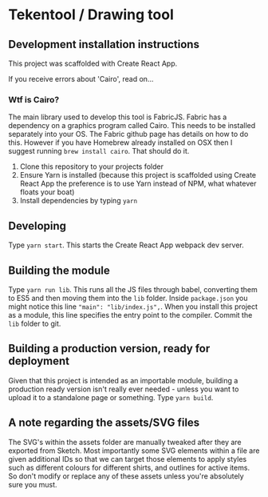 Tekentool / Drawing tool
=======


## Development installation instructions
This project was scaffolded with Create React App.

If you receive errors about 'Cairo', read on...

### Wtf is Cairo?
The main library used to develop this tool is FabricJS.  Fabric has a dependency on a graphics program called Cairo. This needs to be installed separately into your OS. The Fabric github page has details on how to do this. However if you have Homebrew already installed on OSX then I suggest running `brew install cairo`. That should do it.


1. Clone this repository to your projects folder
2. Ensure Yarn is installed (because this project is scaffolded using Create React App the preference is to use Yarn instead of NPM, what whatever floats your boat)
3. Install dependencies by typing `yarn`


## Developing

Type `yarn start`. This starts the Create React App webpack dev server.

## Building the module

Type `yarn run lib`. This runs all the JS files through babel, converting them to ES5 and then moving them into the `lib` folder. Inside `package.json` you might notice this line `"main": "lib/index.js",`. When you install this project as a module, this line specifies the entry point to the compiler. Commit the `lib` folder to git.

## Building a production version, ready for deployment

Given that this project is intended as an importable module, building a production ready version isn't really ever needed - unless you want to upload it to a standalone page or something. Type `yarn build`.


## A note regarding the assets/SVG files

The SVG's within the assets folder are manually tweaked after they are exported from Sketch. Most importantly some SVG elements within a file are given additional IDs so that we can target those elements to apply styles such as different colours for different shirts, and outlines for active items. So don't modify or replace any of these assets unless you're absolutely sure you must.
